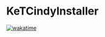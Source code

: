 # KeTCindyInstaller
[![wakatime](https://wakatime.com/badge/github/NXVZBGBFBEN/KeTCindyInstaller.svg)](https://wakatime.com/badge/github/NXVZBGBFBEN/KeTCindyInstaller)

